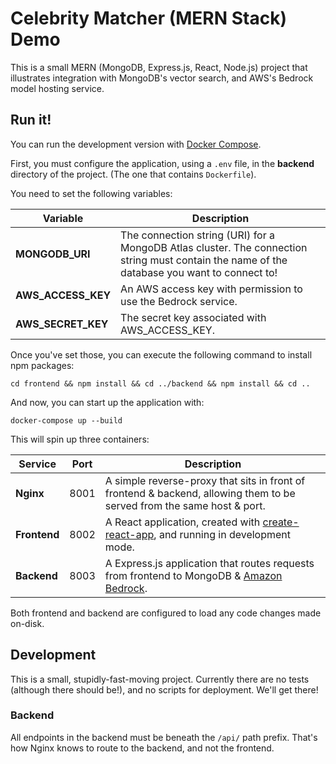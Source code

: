 # Celebrity Matcher (MERN Stack) Demo

This is a small MERN (MongoDB, Express.js, React, Node.js) project that illustrates integration with MongoDB's vector search, and AWS's Bedrock model hosting service.

## Run it!

You can run the development version with [Docker Compose].

First, you must configure the application, using a `.env` file,
in the **backend** directory of the project. (The one that contains `Dockerfile`).

You need to set the following variables:

| Variable           | Description                                                                                                                                  |
| ------------------ | -------------------------------------------------------------------------------------------------------------------------------------------- |
| **MONGODB_URI**    | The connection string (URI) for a MongoDB Atlas cluster. The connection string must contain the name of the database you want to connect to! |
| **AWS_ACCESS_KEY** | An AWS access key with permission to use the Bedrock service.                                                                                |
| **AWS_SECRET_KEY** | The secret key associated with AWS_ACCESS_KEY.                                                                                               |

Once you've set those, you can execute the following command to install npm packages:

```shell
cd frontend && npm install && cd ../backend && npm install && cd ..
```

And now, you can start up the application with:

```shell
docker-compose up --build
```

This will spin up three containers:

| Service      | Port | Description                                                                                                            |
| ------------ | ---- | ---------------------------------------------------------------------------------------------------------------------- |
| **Nginx**    | 8001 | A simple reverse-proxy that sits in front of frontend & backend, allowing them to be served from the same host & port. |
| **Frontend** | 8002 | A React application, created with [create-react-app], and running in development mode.                                 |
| **Backend**  | 8003 | A Express.js application that routes requests from frontend to MongoDB & [Amazon Bedrock].                                |

Both frontend and backend are configured to load any code changes made on-disk.

## Development

This is a small, stupidly-fast-moving project.
Currently there are no tests (although there should be!),
and no scripts for deployment.
We'll get there!

### Backend

All endpoints in the backend must be beneath the `/api/` path prefix.
That's how Nginx knows to route to the backend, and not the frontend.

[Docker Compose]: https://docs.docker.com/compose/
[create-react-app]: https://create-react-app.dev/docs/getting-started/
[Amazon Bedrock]: https://aws.amazon.com/bedrock/
